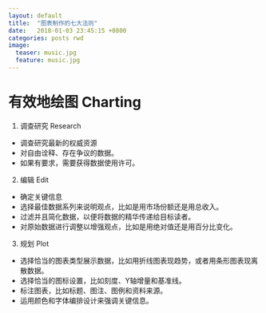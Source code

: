 ```yaml
---
layout: default
title:  "图表制作的七大法则"
date:   2018-01-03 23:45:15 +0800
categories: posts rwd
image:
  teaser: music.jpg
  feature: music.jpg
---
```


# 有效地绘图 Charting

1. 调查研究 Research
- 调查研究最新的权威资源
- 对自由诠释、存在争议的数据。
- 如果有要求，需要获得数据使用许可。

2. 编辑 Edit
- 确定关键信息
- 选择最佳数据系列来说明观点，比如是用市场份额还是用总收入。
- 过滤并且简化数据，以便将数据的精华传递给目标读者。
- 对原始数据进行调整以增强观点，比如是用绝对值还是用百分比变化。

3. 规划 Plot
- 选择恰当的图表类型展示数据，比如用折线图表现趋势，或者用条形图表现离散数据。
- 选择恰当的图标设置，比如刻度、Y轴增量和基准线。
- 标注图表，比如标题、图注、图例和资料来源。
- 运用颜色和字体编排设计来强调关键信息。
